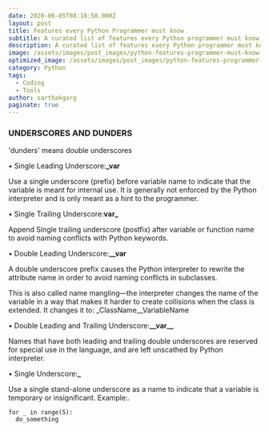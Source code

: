 ```yaml
---
date: 2020-06-05T08:18:58.000Z
layout: post
title: Features every Python Programmer must know
subtitle: A curated list of features every Python programmer must know.
description: A curated list of features every Python programmer must know.
image: /assets/images/post_images/python-features-programmer-must-know.webp
optimized_image: /assets/images/post_images/python-features-programmer-must-know.webp
category: Python
tags:
  - Coding
  - Tools
author: sarthakgarg
paginate: true
---
```

### UNDERSCORES AND DUNDERS

'dunders' means double underscores

• Single Leading Underscore:**_var**

Use a single underscore (prefix) before variable name to indicate that the variable is meant for internal use. It is generally not enforced by the Python interpreter and is only meant as a hint to the programmer.

• Single Trailing Underscore:**var_**

Append Single trailing underscore (postfix) after variable or function name to avoid naming conflicts with Python keywords.

• Double Leading Underscore:**__var**

A double underscore prefix causes the Python interpreter to rewrite the attribute name in order to avoid naming conflicts in subclasses.

This is also called name mangling—the interpreter changes the name of the variable in a way that makes it harder to create collisions when the class is extended. It changes it to: _ClassName__VariableName

• Double Leading and Trailing Underscore:**\_\_var\_\_**

Names that have both leading and trailing double underscores are reserved for special use in the language, and are left unscathed by Python interpreter.

• Single Underscore:**_**

Use a single stand-alone underscore as a name to indicate that a variable is temporary or insignificant. Example:.

```
for _ in range(5):
  do_something
```
